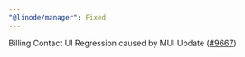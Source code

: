 ```yaml
---
"@linode/manager": Fixed
---
```


Billing Contact UI Regression caused by MUI Update ([#9667](https://github.com/linode/manager/pull/9667))
